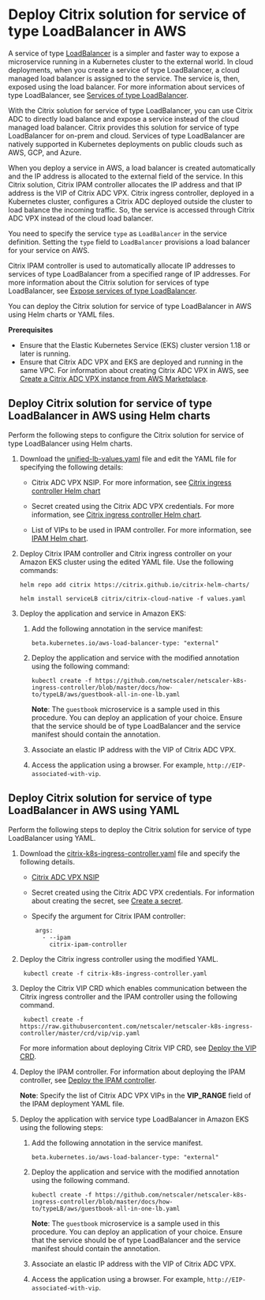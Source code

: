 # Deploy Citrix solution for service of type LoadBalancer in AWS

A service of type [LoadBalancer](https://kubernetes.io/docs/concepts/services-networking/service/#loadbalancer) is a simpler and faster way to expose a microservice running in a Kubernetes cluster to the external world. In cloud deployments, when you create a service of type LoadBalancer, a cloud managed load balancer is assigned to the service. The service is, then, exposed using the load balancer. For more information about services of type LoadBalancer, see [Services of type LoadBalancer](https://developer-docs.citrix.com/projects/citrix-k8s-ingress-controller/en/latest/network/type_loadbalancer/).

With the Citrix solution for service of type LoadBalancer, you can use Citrix ADC to directly load balance and expose a service instead of the cloud managed load balancer. Citrix provides this solution for service of type LoadBalancer for on-prem and cloud. Services of type LoadBalancer are natively supported in Kubernetes deployments on public clouds such as AWS, GCP, and Azure.

When you deploy a service in AWS, a load balancer is created automatically and the IP address is allocated to the external field of the service. In this Citrix solution, Citrix IPAM controller allocates the IP address and that IP address is the VIP of Citrix ADC VPX. Citrix ingress controller, deployed in a Kubernetes cluster, configures a Citrix ADC deployed outside the cluster to load balance the incoming traffic. So, the service is accessed through Citrix ADC VPX instead of the cloud load balancer.

 You need to specify the service `type` as `LoadBalancer` in the service definition. Setting the `type` field to `LoadBalancer` provisions a load balancer for your service on AWS.

Citrix IPAM controller is used to automatically allocate IP addresses to services of type LoadBalancer from a specified range of IP addresses. For more information about the Citrix solution for services of type LoadBalancer, see [Expose services of type LoadBalancer](https://github.com/netscaler/netscaler-k8s-ingress-controller/blob/ef929526a1bd23f30a8677d4494c600f21b7b2a8/docs/network/type_loadbalancer.md).

You can deploy the Citrix solution for service of type LoadBalancer in AWS using Helm charts or YAML files.

**Prerequisites**

 -  Ensure that the Elastic Kubernetes Service (EKS) cluster version 1.18 or later is running.
 -  Ensure that Citrix ADC VPX and EKS are deployed and running in the same VPC. For information about creating Citrix ADC VPX in AWS, see [Create a Citrix ADC VPX instance from AWS Marketplace](https://github.com/netscaler/netscaler-k8s-ingress-controller/blob/ef929526a1bd23f30a8677d4494c600f21b7b2a8/deployment/aws/quick-deploy-cic/README.md#create-a-citrix-adc-vpx-instance-from-aws-marketplace).

## Deploy Citrix solution for service of type LoadBalancer in AWS using Helm charts

Perform the following steps to configure the Citrix solution for service of type LoadBalancer using Helm charts.

1.  Download the [unified-lb-values.yaml](https://github.com/netscaler/netscaler-k8s-ingress-controller/blob/master/docs/how-to/typeLB/aws/unified-lb-values.yaml) file and edit the YAML file for specifying the following details:

      -  Citrix ADC VPX NSIP. For more information, see [Citrix ingress controller Helm chart](https://github.com/citrix/citrix-helm-charts/tree/master/citrix-cloud-native/charts/citrix-ingress-controller)
    
      -  Secret created using the Citrix ADC VPX credentials. For more information, see [Citrix ingress controller Helm chart](https://github.com/citrix/citrix-helm-charts/tree/master/citrix-cloud-native/charts/citrix-ingress-controller).

      -  List of VIPs to be used in IPAM controller. For more information, see [IPAM Helm chart](https://github.com/citrix/citrix-helm-charts/tree/master/citrix-cloud-native/charts/citrix-ipam-controller).

1.  Deploy Citrix IPAM controller and Citrix ingress controller on your Amazon EKS cluster using the edited YAML file. Use the following commands:

        helm repo add citrix https://citrix.github.io/citrix-helm-charts/

        helm install serviceLB citrix/citrix-cloud-native -f values.yaml
    
1.  Deploy the application and service in Amazon EKS:

      1.  Add the following annotation in the service manifest:

              beta.kubernetes.io/aws-load-balancer-type: "external"

      1.  Deploy the application and service with the modified annotation using the following command:

              kubectl create -f https://github.com/netscaler/netscaler-k8s-ingress-controller/blob/master/docs/how-to/typeLB/aws/guestbook-all-in-one-lb.yaml

          **Note**: The `guestbook` microservice is a sample used in this procedure. You can deploy an application of your choice. Ensure that the service should be of type LoadBalancer and the service manifest should contain the annotation.
      
      1.  Associate an elastic IP address with the VIP of Citrix ADC VPX.

      1.  Access the application using a browser. For example, `http://EIP-associated-with-vip`.

## Deploy Citrix solution for service of type LoadBalancer in AWS using YAML

Perform the following steps to deploy the Citrix solution for service of type LoadBalancer using YAML.

1.  Download the [citrix-k8s-ingress-controller.yaml](https://github.com/netscaler/netscaler-k8s-ingress-controller/blob/master/deployment/baremetal/citrix-k8s-ingress-controller.yaml) file and specify the following details.

      -  [Citrix ADC VPX NSIP](https://docs.citrix.com/en-us/citrix-adc/current-release/networking/ip-addressing/configuring-citrix-adc-owned-ip-addresses/configuring-citrix-adc-ip-address.html)
    
      -  Secret created using the Citrix ADC VPX credentials. For information about creating the secret, see [Create a secret](https://developer-docs.citrix.com/projects/citrix-k8s-ingress-controller/en/latest/how-to/secret-credentials/#create-a-kubernetes-secret).

      -  Specify the argument for Citrix IPAM controller:

              args:
                - --ipam
                  citrix-ipam-controller

1. Deploy the Citrix ingress controller using the modified YAML.

        kubectl create -f citrix-k8s-ingress-controller.yaml

1. Deploy the Citrix VIP CRD which enables communication between the Citrix ingress controller and the IPAM controller using the following command.

        kubectl create -f https://raw.githubusercontent.com/netscaler/netscaler-k8s-ingress-controller/master/crd/vip/vip.yaml

    For more information about deploying Citrix VIP CRD, see [Deploy the VIP CRD](https://github.com/netscaler/netscaler-k8s-ingress-controller/blob/c683c72457e1be74718f72c2f26bbe57105133a2/docs/network/type_loadbalancer.md#step1-deploy-the-vip-crd).

1. Deploy the IPAM controller. For information about deploying the IPAM controller, see [Deploy the IPAM controller](https://github.com/netscaler/netscaler-k8s-ingress-controller/blob/c683c72457e1be74718f72c2f26bbe57105133a2/docs/network/type_loadbalancer.md#step3-deploy-the-ipam-controller).

   **Note**: Specify the list of Citrix ADC VPX VIPs in the **VIP_RANGE** field of the IPAM deployment YAML file.

1.  Deploy the application with service type LoadBalancer in Amazon EKS using the following steps:

      1.  Add the following annotation in the service manifest.

              beta.kubernetes.io/aws-load-balancer-type: "external"

      1.  Deploy the application and service with the modified annotation using the following command.

              kubectl create -f https://github.com/netscaler/netscaler-k8s-ingress-controller/blob/master/docs/how-to/typeLB/aws/guestbook-all-in-one-lb.yaml

          **Note**: The `guestbook` microservice is a sample used in this procedure. You can deploy an application of your choice. Ensure that the service should be of type LoadBalancer and the service manifest should contain the annotation.
      
      1.  Associate an elastic IP address with the VIP of Citrix ADC VPX.

      1.  Access the application using a browser. For example, `http://EIP-associated-with-vip`.